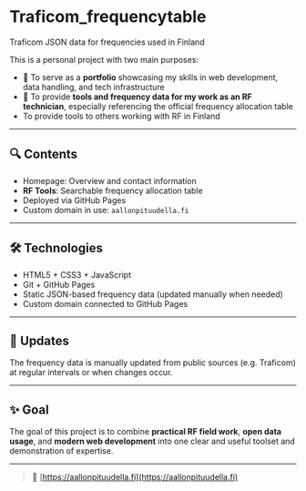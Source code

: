 # Traficom_frequencytable
Traficom JSON data for frequencies used in Finland

This is a personal project with two main purposes:

- 💼 To serve as a **portfolio** showcasing my skills in web development, data handling, and tech infrastructure
- 📡 To provide **tools and frequency data for my work as an RF technician**, especially referencing the official frequency allocation table
- To provide tools to others working with RF in Finland 

---

## 🔍 Contents

- Homepage: Overview and contact information
- **RF Tools**: Searchable frequency allocation table
- Deployed via GitHub Pages
- Custom domain in use: `aallonpituudella.fi`

---

## 🛠️ Technologies

- HTML5 + CSS3 + JavaScript
- Git + GitHub Pages
- Static JSON-based frequency data (updated manually when needed)
- Custom domain connected to GitHub Pages

---

## 🔄 Updates

The frequency data is manually updated from public sources (e.g. Traficom) at regular intervals or when changes occur.

---

## ✨ Goal

The goal of this project is to combine **practical RF field work**, **open data usage**, and **modern web development** into one clear and useful toolset and demonstration of expertise.

---

> 🔗 [https://aallonpituudella.fi](https://aallonpituudella.fi)
